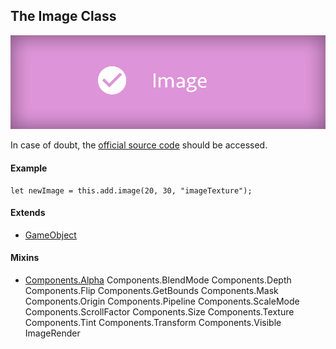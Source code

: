 ## The Image Class

![Image Class](/assets/cheatsheets/image.png)

In case of doubt, the [official source code](https://github.com/photonstorm/phaser) should be accessed.

#### Example

```
let newImage = this.add.image(20, 30, "imageTexture");
```

#### Extends

- [GameObject](https://github.com/digitsensitive/phaser3-typescript/blob/master/cheatsheets/gameobjects/gameobject.md)

#### Mixins

- [Components.Alpha](https://github.com/digitsensitive/phaser3-typescript/blob/master/cheatsheets/gameobjects/components/alpha.md)
Components.BlendMode
Components.Depth
Components.Flip
Components.GetBounds
Components.Mask
Components.Origin
Components.Pipeline
Components.ScaleMode
Components.ScrollFactor
Components.Size
Components.Texture
Components.Tint
Components.Transform
Components.Visible
ImageRender
